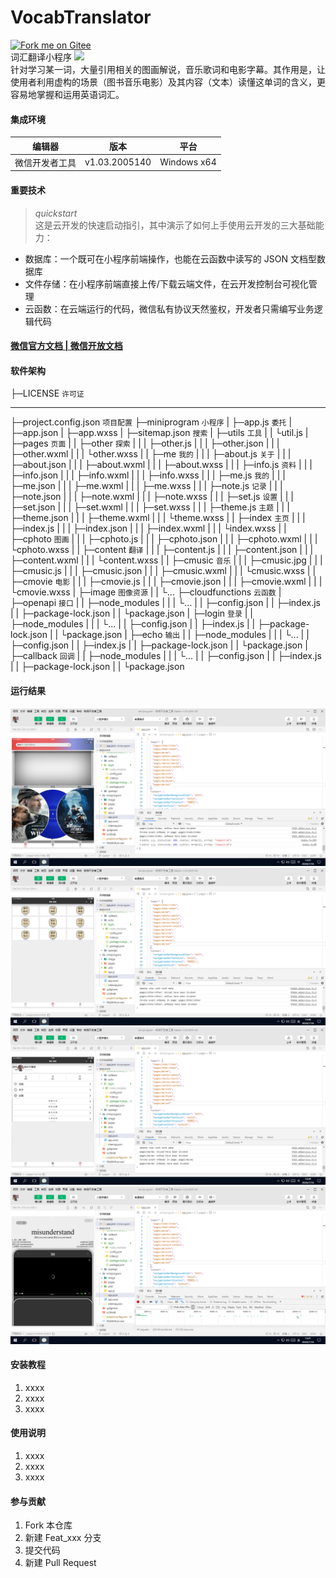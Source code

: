 # VocabTranslator

[![Fork me on Gitee](https://gitee.com/WENZI2020/VocabTranslator/widgets/widget_3.svg)](https://gitee.com/WENZI2020/VocabTranslator)<br/>
词汇翻译小程序 ![](https://img.shields.io/badge/曾昭文-个人项目-red.svg)<br/>针对学习某一词，大量引用相关的图画解说，音乐歌词和电影字幕。其作用是，让使用者利用虚构的场景（图书音乐电影）及其内容（文本）读懂这单词的含义，更容易地掌握和运用英语词汇。

#### 集成环境

| 编辑器 | 版本 | 平台 |
| :-: | :-: | :-: |
| 微信开发者工具 | v1.03.2005140 | Windows x64 |

#### 重要技术

> _quickstart_  
> 这是云开发的快速启动指引，其中演示了如何上手使用云开发的三大基础能力：
- 数据库：一个既可在小程序前端操作，也能在云函数中读写的 JSON 文档型数据库
- 文件存储：在小程序前端直接上传/下载云端文件，在云开发控制台可视化管理
- 云函数：在云端运行的代码，微信私有协议天然鉴权，开发者只需编写业务逻辑代码

#### [微信官方文档 | 微信开放文档](https://developers.weixin.qq.com/doc/)

#### 软件架构

├─LICENSE `许可证`
***
├─project.config.json `项目配置`
├─miniprogram `小程序`
|      ├─app.js `委托`
|      ├─app.json
|      ├─app.wxss
|      ├─sitemap.json `搜索`
|      ├─utils `工具`
|      |   └util.js
|      ├─pages `页面`
|      |   ├─other `探索`
|      |   |   ├─other.js
|      |   |   ├─other.json
|      |   |   ├─other.wxml
|      |   |   └other.wxss
|      |   ├─me `我的`
|      |   | ├─about.js `关于`
|      |   | ├─about.json
|      |   | ├─about.wxml
|      |   | ├─about.wxss
|      |   | ├─info.js `资料`
|      |   | ├─info.json
|      |   | ├─info.wxml 
|      |   | ├─info.wxss
|      |   | ├─me.js `我的`
|      |   | ├─me.json
|      |   | ├─me.wxml
|      |   | ├─me.wxss
|      |   | ├─note.js `记录`
|      |   | ├─note.json
|      |   | ├─note.wxml
|      |   | ├─note.wxss
|      |   | ├─set.js `设置`
|      |   | ├─set.json
|      |   | ├─set.wxml
|      |   | ├─set.wxss
|      |   | ├─theme.js `主题`
|      |   | ├─theme.json
|      |   | ├─theme.wxml
|      |   | └theme.wxss
|      |   ├─index `主页`
|      |   |   ├─index.js
|      |   |   ├─index.json
|      |   |   ├─index.wxml
|      |   |   └index.wxss
|      |   ├─cphoto `图画`
|      |   |   ├─cphoto.js
|      |   |   ├─cphoto.json
|      |   |   ├─cphoto.wxml
|      |   |   └cphoto.wxss
|      |   ├─content `翻译`
|      |   |    ├─content.js
|      |   |    ├─content.json
|      |   |    ├─content.wxml
|      |   |    └content.wxss
|      |   ├─cmusic `音乐`
|      |   |   ├─cmusic.jpg
|      |   |   ├─cmusic.js
|      |   |   ├─cmusic.json
|      |   |   ├─cmusic.wxml
|      |   |   └cmusic.wxss
|      |   ├─cmovie `电影`
|      |   |   ├─cmovie.js
|      |   |   ├─cmovie.json
|      |   |   ├─cmovie.wxml
|      |   |   └cmovie.wxss
|      ├─image `图像资源`
|      |   └...
├─cloudfunctions `云函数`
|       ├─openapi `接口`
|       |    ├─node_modules
|       |    | └...
|       |    ├─config.json
|       |    ├─index.js
|       |    ├─package-lock.json
|       |    └package.json
|       ├─login `登录`
|       |   ├─node_modules
|       |   | └...
|       |   ├─config.json
|       |   ├─index.js
|       |   ├─package-lock.json
|       |   └package.json
|       ├─echo `输出`
|       |  ├─node_modules
|       |  | └...
|       |  ├─config.json
|       |  ├─index.js
|       |  ├─package-lock.json
|       |  └package.json
|       ├─callback `回调`
|       |    ├─node_modules
|       |    | └...
|       |    ├─config.json
|       |    ├─index.js
|       |    ├─package-lock.json
|       |    └package.json

#### 运行结果

![](README01.png)![](README02.png)![](README03.png)![](README04.png)

#### 安装教程

1.  xxxx
2.  xxxx
3.  xxxx

#### 使用说明

1.  xxxx
2.  xxxx
3.  xxxx

#### 参与贡献

1.  Fork 本仓库
2.  新建 Feat_xxx 分支
3.  提交代码
4.  新建 Pull Request

